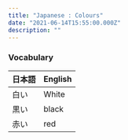 ```yaml
---
title: "Japanese : Colours"
date: "2021-06-14T15:55:00.000Z"
description: ""
---
```


### Vocabulary

| 日本語 | English |
| ------ | ------- |
| 白い   | White   |
| 黒い   | black   |
| 赤い   | red     |
